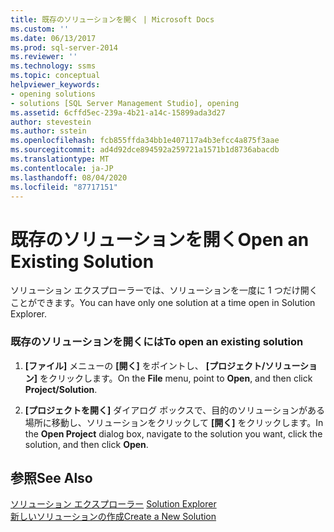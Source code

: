 ```yaml
---
title: 既存のソリューションを開く | Microsoft Docs
ms.custom: ''
ms.date: 06/13/2017
ms.prod: sql-server-2014
ms.reviewer: ''
ms.technology: ssms
ms.topic: conceptual
helpviewer_keywords:
- opening solutions
- solutions [SQL Server Management Studio], opening
ms.assetid: 6cffd5ec-239a-4b21-a14c-15899ada3d27
author: stevestein
ms.author: sstein
ms.openlocfilehash: fcb855ffda34bb1e407117a4b3efcc4a875f3aae
ms.sourcegitcommit: ad4d92dce894592a259721a1571b1d8736abacdb
ms.translationtype: MT
ms.contentlocale: ja-JP
ms.lasthandoff: 08/04/2020
ms.locfileid: "87717151"
---
```

# <a name="open-an-existing-solution"></a><span data-ttu-id="d378f-102">既存のソリューションを開く</span><span class="sxs-lookup"><span data-stu-id="d378f-102">Open an Existing Solution</span></span>
  <span data-ttu-id="d378f-103">ソリューション エクスプローラーでは、ソリューションを一度に 1 つだけ開くことができます。</span><span class="sxs-lookup"><span data-stu-id="d378f-103">You can have only one solution at a time open in Solution Explorer.</span></span>  
  
### <a name="to-open-an-existing-solution"></a><span data-ttu-id="d378f-104">既存のソリューションを開くには</span><span class="sxs-lookup"><span data-stu-id="d378f-104">To open an existing solution</span></span>  
  
1.  <span data-ttu-id="d378f-105">**[ファイル]** メニューの **[開く]** をポイントし、 **[プロジェクト/ソリューション]** をクリックします。</span><span class="sxs-lookup"><span data-stu-id="d378f-105">On the **File** menu, point to **Open**, and then click **Project/Solution**.</span></span>  
  
2.  <span data-ttu-id="d378f-106">**[プロジェクトを開く]** ダイアログ ボックスで、目的のソリューションがある場所に移動し、ソリューションをクリックして **[開く]** をクリックします。</span><span class="sxs-lookup"><span data-stu-id="d378f-106">In the **Open Project** dialog box, navigate to the solution you want, click the solution, and then click **Open**.</span></span>  
  
## <a name="see-also"></a><span data-ttu-id="d378f-107">参照</span><span class="sxs-lookup"><span data-stu-id="d378f-107">See Also</span></span>  
 <span data-ttu-id="d378f-108">[ソリューション エクスプローラー](solution-explorer.md) </span><span class="sxs-lookup"><span data-stu-id="d378f-108">[Solution Explorer](solution-explorer.md) </span></span>  
 [<span data-ttu-id="d378f-109">新しいソリューションの作成</span><span class="sxs-lookup"><span data-stu-id="d378f-109">Create a New Solution</span></span>](create-a-new-solution.md)  
  
  
